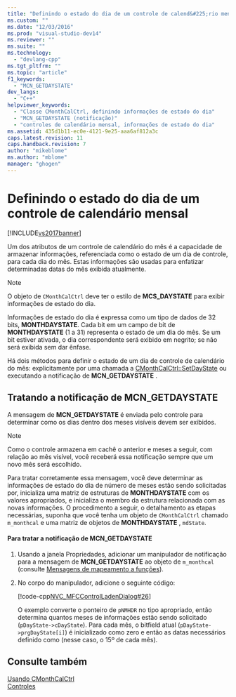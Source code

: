 ```yaml
---
title: "Definindo o estado do dia de um controle de calend&#225;rio mensal | Microsoft Docs"
ms.custom: ""
ms.date: "12/03/2016"
ms.prod: "visual-studio-dev14"
ms.reviewer: ""
ms.suite: ""
ms.technology: 
  - "devlang-cpp"
ms.tgt_pltfrm: ""
ms.topic: "article"
f1_keywords: 
  - "MCN_GETDAYSTATE"
dev_langs: 
  - "C++"
helpviewer_keywords: 
  - "Classe CMonthCalCtrl, definindo informações de estado do dia"
  - "MCN_GETDAYSTATE (notificação)"
  - "controles de calendário mensal, informações de estado do dia"
ms.assetid: 435d1b11-ec0e-4121-9e25-aaa6af812a3c
caps.latest.revision: 11
caps.handback.revision: 7
author: "mikeblome"
ms.author: "mblome"
manager: "ghogen"
---
```

# Definindo o estado do dia de um controle de calend&#225;rio mensal
[!INCLUDE[vs2017banner](../assembler/inline/includes/vs2017banner.md)]

Um dos atributos de um controle de calendário do mês é a capacidade de armazenar informações, referenciada como o estado de um dia de controle, para cada dia do mês.  Estas informações são usadas para enfatizar determinadas datas do mês exibida atualmente.  
  
> [!NOTE]
>  O objeto de `CMonthCalCtrl` deve ter o estilo de **MCS\_DAYSTATE** para exibir informações de estado do dia.  
  
 Informações de estado do dia é expressa como um tipo de dados de 32 bits, **MONTHDAYSTATE**.  Cada bit em um campo de bit de **MONTHDAYSTATE** \(1 a 31\) representa o estado de um dia do mês.  Se um bit estiver ativada, o dia correspondente será exibido em negrito; se não será exibida sem dar ênfase.  
  
 Há dois métodos para definir o estado de um dia de controle de calendário do mês: explicitamente por uma chamada a [CMonthCalCtrl::SetDayState](../Topic/CMonthCalCtrl::SetDayState.md) ou executando a notificação de **MCN\_GETDAYSTATE** .  
  
## Tratando a notificação de MCN\_GETDAYSTATE  
 A mensagem de **MCN\_GETDAYSTATE** é enviada pelo controle para determinar como os dias dentro dos meses visíveis devem ser exibidos.  
  
> [!NOTE]
>  Como o controle armazena em cachê o anterior e meses a seguir, com relação ao mês visível, você receberá essa notificação sempre que um novo mês será escolhido.  
  
 Para tratar corretamente essa mensagem, você deve determinar as informações de estado do dia de número de meses estão sendo solicitadas por, inicializa uma matriz de estruturas de **MONTHDAYSTATE** com os valores apropriados, e inicializa o membro da estrutura relacionada com as novas informações.  O procedimento a seguir, o detalhamento as etapas necessárias, suponha que você tenha um objeto de `CMonthCalCtrl` chamado `m_monthcal` e uma matriz de objetos de **MONTHDAYSTATE** , `mdState`.  
  
#### Para tratar a notificação de MCN\_GETDAYSTATE  
  
1.  Usando a janela Propriedades, adicionar um manipulador de notificação para a mensagem de **MCN\_GETDAYSTATE** ao objeto de `m_monthcal` \(consulte [Mensagens de mapeamento a funções](../Topic/Mapping%20Messages%20to%20Functions.md)\).  
  
2.  No corpo do manipulador, adicione o seguinte código:  
  
     [!code-cpp[NVC_MFCControlLadenDialog#26](../mfc/codesnippet/CPP/setting-the-day-state-of-a-month-calendar-control_1.cpp)]  
  
     O exemplo converte o ponteiro de `pNMHDR` no tipo apropriado, então determina quantos meses de informações estão sendo solicitado \(`pDayState->cDayState`\).  Para cada mês, o bitfield atual \(`pDayState->prgDayState[i]`\) é inicializado como zero e então as datas necessários definido como \(nesse caso, o 15º de cada mês\).  
  
## Consulte também  
 [Usando CMonthCalCtrl](../Topic/Using%20CMonthCalCtrl.md)   
 [Controles](../mfc/controls-mfc.md)